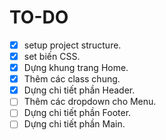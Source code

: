 # TO-DO

- [x] setup project structure.
- [x] set biến CSS.
- [x] Dựng khung trang Home.
- [x] Thêm các class chung.
- [x] Dựng chi tiết phần Header.
- [ ] Thêm các dropdown cho Menu.
- [ ] Dựng chi tiết phần Footer.
- [ ] Dựng chi tiết phần Main.
